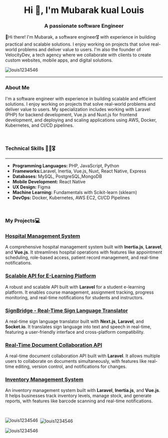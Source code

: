 
<h1 align="center">Hi 👋, I'm Mubarak kual Louis</h1>
<h3 align="center">A passionate software Engineer</h3>
<p>👋Hi there! I'm Mubarak, a software engineer🎖 with experience in building practical and scalable solutions. I enjoy working on projects that solve real-world problems and deliver value to users. I'm also the founder of VelocityDev, a tech agency where we collaborate with clients to create custom websites, mobile apps, and digital solutions.</p>

<p align="left"> <img src="https://komarev.com/ghpvc/?username=louis1234546&label=Profile%20views&color=0e75b6&style=flat" alt="louis1234546" /> </p>
<hr>
<h3>About Me</h3>
<p>I'm  a software engineer with experience in building scalable and efficient solutions. I enjoy working on projects that solve real-world problems and deliver value to users. My specialization includes working with Laravel (PHP) for backend development, Vue.js and Nuxt.js for frontend development, and deploying and scaling applications using AWS, Docker, Kubernetes, and CI/CD pipelines.</p>

<br>

<h3>Technical Skills 👨‍💻🎖</h3>
<hr>
<ul>
  <li><strong>Programming Languages:</strong> PHP, JavaScript, Python</li>
  <li><strong>Frameworks:</strong>Laravel, Inertia, Vue.js, Nuxt, React Native, Express</li>
  <li><strong>Databases:</strong> MySQL, PostgreSQL,MongoDB</li>
  <li><strong>Mobile Development:</strong> React Native</li>
   <li><strong>UX Design:</strong> Figma</li>
  <li><strong>Machine Learning:</strong> Fundamentals with Scikit-learn (sklearn)</li>
  <li><strong>DevOps:</strong> Docker, Kubernetes, AWS EC2, CI/CD Pipelines</li>
</ul>

<br>
<h3>My Projects💻</h3>
<h3><a href="https://github.com/your-username/hospital-management-system" target="_blank">Hospital Management System</a></h3>
<p>
  A comprehensive hospital management system built with <strong>Inertia.js</strong>, <strong>Laravel</strong>, and <strong>Vue.js</strong>. 
  It streamlines hospital operations with features like appointment scheduling, role-based access, patient record management, and real-time notifications.
</p>

<h3><a href="https://github.com/your-username/e-learning-platform-api" target="_blank">Scalable API for E-Learning Platform</a></h3>
<p>
  A robust and scalable API built with <strong>Laravel</strong> for a student e-learning platform. 
  It enables course management, assignment tracking, progress monitoring, and real-time notifications for students and instructors.
</p>

<h3><a href="https://github.com/your-username/signbridge" target="_blank">SignBridge - Real-Time Sign Language Translator</a></h3>
<p>
  A real-time sign language translator built with <strong>Next.js</strong>, <strong>Laravel</strong>, and <strong>Socket.io</strong>. 
  It translates sign language into text and speech in real-time, featuring a user-friendly interface and cross-platform compatibility.
</p>

<h3><a href="https://github.com/your-username/document-collaboration-api" target="_blank">Real-Time Document Collaboration API</a></h3>
<p>
  A real-time document collaboration API built with <strong>Laravel</strong>. 
  It allows multiple users to collaborate on documents simultaneously, with features like real-time editing, version control, and notifications for changes.
</p>

<h3><a href="https://github.com/your-username/inventory-management-system" target="_blank">Inventory Management System</a></h3>
<p>
  An inventory management system built with <strong>Laravel</strong>, <strong>Inertia.js</strong>, and <strong>Vue.js</strong>. 
  It helps businesses track inventory levels, manage stock, and generate reports, with features like barcode scanning and real-time notifications.
</p>

<br>

<p><img align="left" src="https://github-readme-stats.vercel.app/api/top-langs?username=Louis12345642&show_icons=true&locale=en&layout=compact" alt="louis1234546" /></p>

<p>&nbsp;<img align="center" src="https://github-readme-stats.vercel.app/api?username=louis12345642&show_icons=true&locale=en" alt="louis1234546" /></p>

<p><img align="center" src="https://github-readme-streak-stats.herokuapp.com/?user=Louis12345642&" alt="louis1234546" /></p>
